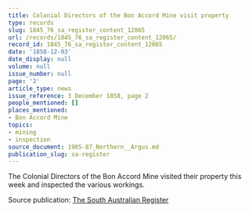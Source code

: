 ```yaml
---
title: Colonial Directors of the Bon Accord Mine visit property
type: records
slug: 1845_76_sa_register_content_12065
url: /records/1845_76_sa_register_content_12065/
record_id: 1845_76_sa_register_content_12065
date: '1858-12-03'
date_display: null
volume: null
issue_number: null
page: '2'
article_type: news
issue_reference: 3 December 1858, page 2
people_mentioned: []
places_mentioned:
- Bon Accord Mine
topics:
- mining
- inspection
source_document: 1985-87_Northern__Argus.md
publication_slug: sa-register
---
```


The Colonial Directors of the Bon Accord Mine visited their property this week and inspected the various workings.

Source publication: [The South Australian Register](/publications/sa-register/)
